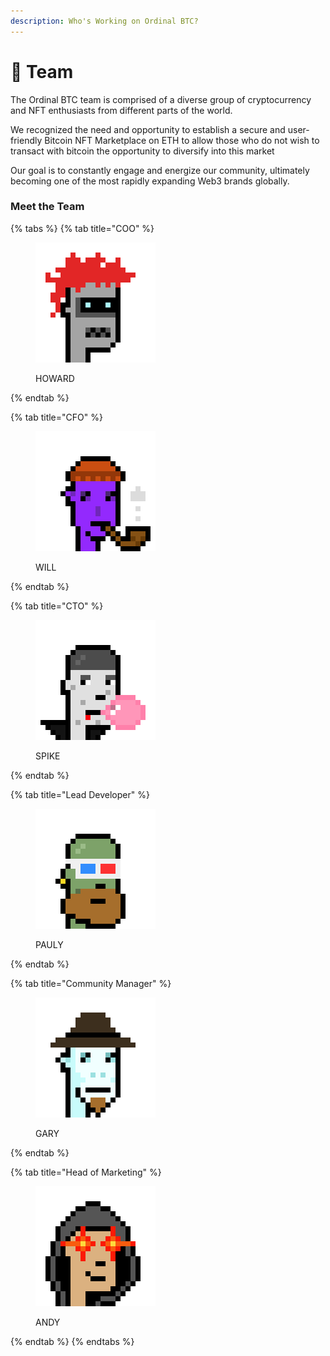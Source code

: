 ```yaml
---
description: Who's Working on Ordinal BTC?
---
```


# 👬 Team

The Ordinal BTC team is comprised of a diverse group of cryptocurrency and NFT enthusiasts from different parts of the world.

We recognized the need and opportunity to establish a secure and user-friendly Bitcoin NFT Marketplace on ETH to allow those who do not wish to transact with bitcoin the opportunity to diversify into this market

Our goal is to constantly engage and energize our community, ultimately becoming one of the most rapidly expanding Web3 brands globally.

### Meet the Team

{% tabs %}
{% tab title="COO" %}


<figure><img src="../.gitbook/assets/howard.jpg" alt=""><figcaption><p>HOWARD</p></figcaption></figure>
{% endtab %}

{% tab title="CFO" %}


<figure><img src="../.gitbook/assets/will.jpg" alt=""><figcaption><p>WILL</p></figcaption></figure>
{% endtab %}

{% tab title="CTO" %}


<figure><img src="../.gitbook/assets/spike.jpg" alt=""><figcaption><p>SPIKE</p></figcaption></figure>
{% endtab %}

{% tab title="Lead Developer" %}


<figure><img src="../.gitbook/assets/puly.jpg" alt=""><figcaption><p>PAULY</p></figcaption></figure>
{% endtab %}

{% tab title="Community Manager" %}


<figure><img src="../.gitbook/assets/gary.jpg" alt=""><figcaption><p>GARY</p></figcaption></figure>
{% endtab %}

{% tab title="Head of Marketing" %}


<figure><img src="../.gitbook/assets/andy.jpg" alt=""><figcaption><p>ANDY</p></figcaption></figure>
{% endtab %}
{% endtabs %}
